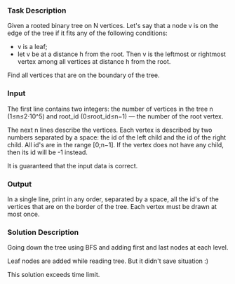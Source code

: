 ### Task Description 

Given a rooted binary tree on N vertices. Let's say that a node v is on the edge of the tree if it fits any of the following conditions:

- v is a leaf;
- let v be at a distance h from the root. Then
v is the leftmost or rightmost vertex among all vertices at distance h from the root.

Find all vertices that are on the boundary of the tree.

### Input 

The first line contains two integers: 
the number of vertices in the tree n (1≤n≤2⋅10^5) 
and root_id (0≤root_id≤n−1) — the number of the root vertex.

The next n lines describe the vertices. 
Each vertex is described by two numbers separated by a space: 
the id of the left child and the id of the right child. 
All id's are in the range [0;n−1]. 
If the vertex does not have any child, 
then its id will be -1 instead. 

It is guaranteed that the input data is correct.

### Output

In a single line, print in any order, separated by a space, 
all the id's of the vertices that are on the border of the tree. 
Each vertex must be drawn at most once.

### Solution Description

Going down the tree using BFS and adding first and last nodes 
at each level.

Leaf nodes are added while reading tree.
But it didn't save situation :)

This solution exceeds time limit.
